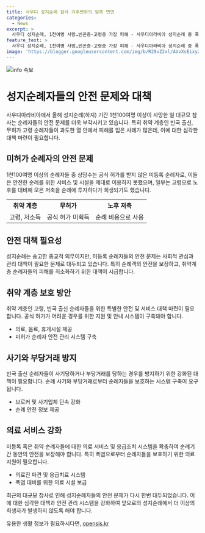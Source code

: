 ```yaml
---
title: 사우디 성지순례 참사 기후변화의 암흑 면면
categories:
  - News
excerpt: >
  사우디 성지순례, 1천여명 사망…빈곤층·고령층 가장 피해 - 사우디아라비아 성지순례 중 폭염 속 무허가 순례자 대다수 사망. 미등록 순례자들은 냉방시설 이용 불가하며 브로커에 의한 사기 피해도 발생. 고통스러운 환경에서 당국 지원 거부로 사망자 증가. 이집트 여행사들 사법 조사. (150자)
feature_text: >
  사우디 성지순례, 1천여명 사망…빈곤층·고령층 가장 피해 - 사우디아라비아 성지순례 중 폭염 속 무허가 순례자 대다수 사망. 미등록 순례자들은 냉방시설 이용 불가하며 브로커에 의한 사기 피해도 발생. 고통스러운 환경에서 당국 지원 거부로 사망자 증가. 이집트 여행사들 사법 조사. (150자)
image: 'https://blogger.googleusercontent.com/img/b/R29vZ2xl/AVvXsEixyZcFfHzMRdzZMjFBmAUKJYCLCGyLL1o632UiGVXcaFdKo_bkvkuCioo0uUKlGfBVcT3P84aROyZIXSBEx3Aw5nCQ3pTgDom1WDC4m8eifvWiAmWEEVb4x6G_l8C0QH225ldMjyaFvpxGEBGNO37VmDTDMHGhJPq73UglMfDca1-0aw/s1600/blogspot.png'
---
```


<p><img src="https://blogger.googleusercontent.com/img/b/R29vZ2xl/AVvXsEixyZcFfHzMRdzZMjFBmAUKJYCLCGyLL1o632UiGVXcaFdKo_bkvkuCioo0uUKlGfBVcT3P84aROyZIXSBEx3Aw5nCQ3pTgDom1WDC4m8eifvWiAmWEEVb4x6G_l8C0QH225ldMjyaFvpxGEBGNO37VmDTDMHGhJPq73UglMfDca1-0aw/s1600/blogspot.png" alt="info 속보" /></p>

<h1>성지순례자들의 안전 문제와 대책</h1>

<p data-ke-size="size16">사우디아라비아에서 올해 성지순례(하지) 기간 1천100여명 이상이 사망한 일 대규모 참사는 순례자들의 안전 문제를 더욱 부각시키고 있습니다. 특히 취약 계층인 빈국 출신, 무허가 고령 순례자들이 과도한 열 안에서 피해를 입은 사례가 많은데, 이에 대한 심각한 대책 마련이 필요합니다.</p>

<h2>미허가 순례자의 안전 문제</h2>

<p data-ke-size="size16">1천100여명 이상의 순례자들 중 상당수는 공식 허가를 받지 않은 미등록 순례자로, 이들은 안전한 순례를 위한 서비스 및 시설을 제대로 이용하지 못했으며, 일부는 고령으로 노후를 대비해 모은 저축을 순례에 투자하다가 희생되기도 했습니다.</p>

<table>
  <tr>
    <td style="text-align: center; height: 17px;"><b>취약 계층</b></td>
    <td style="text-align: center; height: 17px;"><b>무허가</b></td>
    <td style="text-align: center; height: 17px;"><b>노후 저축</b></td>
  </tr>
  <tr>
    <td style="text-align: center; height: 17px;">고령, 저소득</td>
    <td style="text-align: center; height: 17px;">공식 허가 미획득</td>
    <td style="text-align: center; height: 17px;">순례 비용으로 사용</td>
  </tr>
</table>

<h2>안전 대책 필요성</h2>

<p data-ke-size="size16">성지순례는 숭고한 종교적 의무이지만, 미등록 순례자들의 안전 문제는 사회적 관심과 관리 대책이 필요한 문제로 대두되고 있습니다. 특히 순례객의 안전을 보장하고, 취약계층 순례자들의 피해를 최소화하기 위한 대책이 시급합니다.</p>

<h2>취약 계층 보호 방안</h2>

<p data-ke-size="size16">취약 계층인 고령, 빈국 출신 순례자들을 위한 특별한 안전 및 서비스 대책 마련이 필요합니다. 공식 허가가 어려운 경우를 위한 지원 및 안내 시스템이 구축돼야 합니다.</p>

<ul>
  <li>의료, 음료, 휴게시설 제공</li>
  <li>미허가 순례자 안전 관리 시스템 구축</li>
</ul>

<h2>사기와 부당거래 방지</h2>

<p data-ke-size="size16">빈국 출신 순례자들이 사기당하거나 부당거래를 당하는 경우를 방지하기 위한 강화된 대책이 필요합니다. 순례 사기와 부당거래로부터 순례자들을 보호하는 시스템 구축이 요구됩니다.</p>

<ul>
  <li>브로커 및 사기업체 단속 강화</li>
  <li>순례 안전 정보 제공</li>
</ul>

<h2>의료 서비스 강화</h2>

<p data-ke-size="size16">미등록 혹은 취약 순례자들에 대한 의료 서비스 및 응급조치 시스템을 확충하여 순례기간 동안의 안전을 보장해야 합니다. 특히 폭염으로부터 순례자들을 보호하기 위한 의료 지원이 필요합니다.</p>

<ul>
  <li>의료진 파견 및 응급치료 시스템</li>
  <li>폭염 대비를 위한 의료 시설 보급</li>
</ul>

<p data-ke-size="size16">최근의 대규모 참사로 인해 성지순례자들의 안전 문제가 다시 한번 대두되었습니다. 이에 대한 심각한 대책과 안전 관리 시스템을 강화하여 앞으로의 성지순례에서 더 이상의 희생자가 발생하지 않도록 해야 합니다.</p>
유용한 생활 정보가 필요하시다면, <a href="https://opensis.kr" rel="dofollow">opensis.kr</a>


